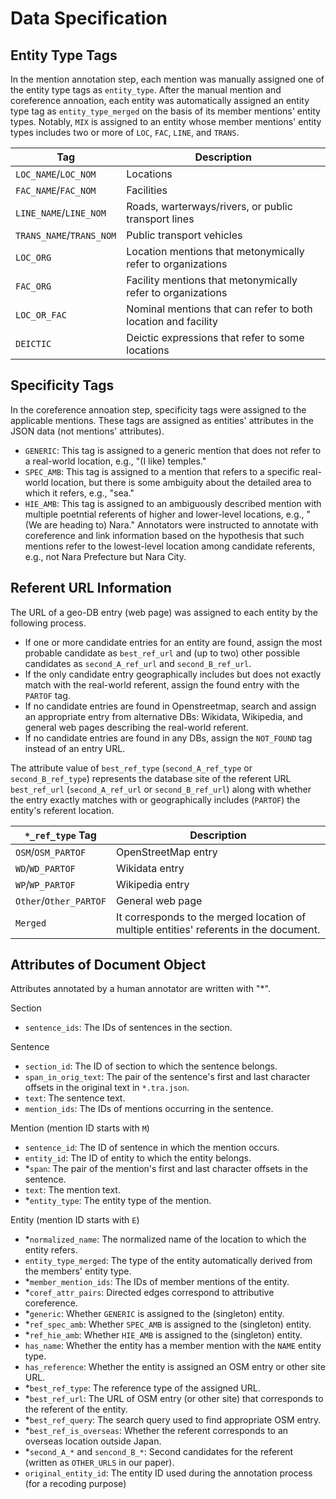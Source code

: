 # Data Specification

## Entity Type Tags

In the mention annotation step, each mention was manually assigned one of the entity type tags as `entity_type`. After the manual mention and coreference annoation, each entity was automatically assigned an entity type tag as `entity_type_merged` on the basis of its member mentions' entity types. Notably, `MIX` is assigned to an entity whose member mentions' entity types includes two or more of `LOC`, `FAC`, `LINE`, and `TRANS`.

|Tag                     |Description|
|--                      |--         |
|`LOC_NAME`/`LOC_NOM`    |Locations  |
|`FAC_NAME`/`FAC_NOM`    |Facilities |
|`LINE_NAME`/`LINE_NOM`  |Roads, warterways/rivers, or public transport lines|
|`TRANS_NAME`/`TRANS_NOM`|Public transport vehicles|
|`LOC_ORG`               |Location mentions that metonymically refer to organizations|
|`FAC_ORG`               |Facility mentions that metonymically refer to organizations|
|`LOC_OR_FAC`            |Nominal mentions that can refer to both location and facility|
|`DEICTIC`               |Deictic expressions that refer to some locations|

## Specificity Tags

In the coreference annoation step, specificity tags were assigned to the applicable mentions. These tags are assigned as entities' attributes in the JSON data (not mentions' attributes).

- `GENERIC`: This tag is assigned to a generic mention that does not refer to a real-world location, e.g., "(I like) temples."
- `SPEC_AMB`: This tag is assigned to a mention that refers to a specific real-world location, but there is some ambiguity about the detailed area to which it refers, e.g., "sea."
- `HIE_AMB`: This tag is assigned to an ambiguously described mention with multiple poetntial referents of higher and lower-level locations, e.g., "(We are heading to) Nara." Annotators were instructed to annotate with coreference and link information based on the hypothesis that such mentions refer to the lowest-level location among candidate referents, e.g., not Nara Prefecture but Nara City.

## Referent URL Information

The URL of a geo-DB entry (web page) was assigned to each entity by the following process.

- If one or more candidate entries for an entity are found, assign the most probable candidate as `best_ref_url` and (up to two) other possible candidates as `second_A_ref_url` and `second_B_ref_url`.
- If the only candidate entry geographically includes but does not exactly match with the real-world referent, assign the found entry with the `PARTOF` tag.
- If no candidate entries are found in Openstreetmap, search and assign an appropriate entry from alternative DBs: Wikidata, Wikipedia, and general web pages describing the real-world referent.
- If no candidate entries are found in any DBs, assign the `NOT_FOUND` tag instead of an entry URL.

The attribute value of `best_ref_type` (`second_A_ref_type` or `second_B_ref_type`) represents the database site of the referent URL `best_ref_url` (`second_A_ref_url` or `second_B_ref_url`) along with whether the entry exactly matches with or geographically includes (`PARTOF`) the entity's referent location.

|`*_ref_type` Tag|Description|
|--|--|
|`OSM`/`OSM_PARTOF`|OpenStreetMap entry|
|`WD`/`WD_PARTOF` |Wikidata entry|
|`WP`/`WP_PARTOF` |Wikipedia entry|
|`Other`/`Other_PARTOF`|General web page|
|`Merged`|It corresponds to the merged location of multiple entities' referents in the document.|

## Attributes of Document Object

Attributes annotated by a human annotator are written with "*".

Section
- `sentence_ids`: The IDs of sentences in the section.

Sentence
- `section_id`: The ID of section to which the sentence belongs.
- `span_in_orig_text`: The pair of the sentence's first and last character offsets in the original text in `*.tra.json`.
- `text`: The sentence text.
- `mention_ids`: The IDs of mentions occurring in the sentence.

Mention (mention ID starts with `M`)
- `sentence_id`: The ID of sentence in which the mention occurs.
- `entity_id`: The ID of entity to which the entity belongs.
- *`span`: The pair of the mention's first and last character offsets in the sentence.
- `text`: The mention text.
- *`entity_type`: The entity type of the mention.

Entity (mention ID starts with `E`)
- *`normalized_name`: The normalized name of the location to which the entity refers.
- `entity_type_merged`: The type of the entity automatically derived from the members' entity type.
- *`member_mention_ids`: The IDs of member mentions of the entity.
- *`coref_attr_pairs`: Directed edges correspond to attributive coreference.
- *`generic`: Whether `GENERIC` is assigned to the (singleton) entity.
- *`ref_spec_amb`: Whether `SPEC_AMB` is assigned to the (singleton) entity.
- *`ref_hie_amb`: Whether `HIE_AMB` is assigned to the (singleton) entity.
- `has_name`: Whether the entity has a member mention with the `NAME` entity type.
- `has_reference`: Whether the entity is assigned an OSM entry or other site URL.
- *`best_ref_type`: The reference type of the assigned URL.
- *`best_ref_url`: The URL of OSM entry (or other site) that corresponds to the referent of the entity.
- *`best_ref_query`: The search query used to find appropriate OSM entry.
- *`best_ref_is_overseas`: Whether the referent corresponds to an overseas location outside Japan.
- *`second_A_*` and `sencond_B_*`: Second candidates for the referent (written as `OTHER_URLS` in our paper).
- `original_entity_id`: The entity ID used during the annotation process (for a recoding purpose)
